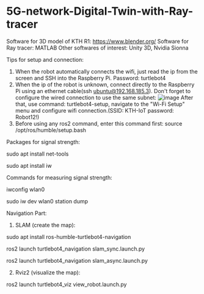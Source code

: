 # 5G-network-Digital-Twin-with-Ray-tracer
Software for 3D model of KTH R1: https://www.blender.org/
Software for Ray tracer: MATLAB
Other softwares of interest: Unity 3D, Nvidia Sionna

  
Tips for setup and connection:
1. When the robot automatically connects the wifi, just read the ip from the screen and SSH into the Raspberry Pi. Password: turtlebot4
2. When the ip of the robot is unknown, connect directly to the Raspberry Pi using an ethernet cable(ssh ubuntu@192.168.185.3). Don't forget to configure the wired connection to use the same subnet: 
![image](https://github.com/user-attachments/assets/7cea9ef2-949e-4f1b-80ea-e887f8688b62)
After that, use command: turtlebot4-setup, navigate to the "Wi-Fi Setup" menu and configure wifi connection.(SSID: KTH-IoT password: Robot12!)
3. Before using any ros2 command, enter this command first: source /opt/ros/humble/setup.bash

  
Packages for signal strength:

sudo apt install net-tools

sudo apt install iw

Commands for measuring signal strength:  

iwconfig wlan0  

sudo iw dev wlan0 station dump

Navigation Part:
1. SLAM (create the map):

sudo apt install ros-humble-turtlebot4-navigation

ros2 launch turtlebot4_navigation slam_sync.launch.py

ros2 launch turtlebot4_navigation slam_async.launch.py

2. Rviz2 (visualize the map):

ros2 launch turtlebot4_viz view_robot.launch.py
